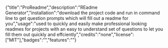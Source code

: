 {"title":"ProReadme","description":"REadme Generator","installation":"download the project code and run in command line to get question prompts which will fill out a readme for you","usage":"used to quickly and easily make professional looking readmes for projects with an easy to understand set of questions to let you fill them out quickly and effciently","credits":"none","license":["MIT"],"badges":"","features":""}
